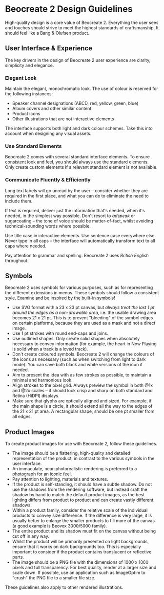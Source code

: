 # Beocreate 2 Design Guidelines

High-quality design is a core value of Beocreate 2. Everything the user sees and touches should strive to meet the highest standards of craftsmanship. It should feel like a Bang & Olufsen product.

## User Interface & Experience

The key drivers in the design of Beocreate 2 user experience are clarity, simplicity and elegance.

### Elegant Look

Maintain the elegant, monochromatic look. The use of colour is reserved for the following instances:

- Speaker channel designations (ABCD, red, yellow, green, blue)
- Album covers and other similar content
- Product icons
- Other illustrations that are not interactive elements

The interface supports both light and dark colour schemes. Take this into account when designing any visual assets.

### Use Standard Elements

Beocreate 2 comes with several standard interface elements. To ensure consistent look and feel, you should always use the standard elements. Only create custom elements if a relevant standard element is not available.

### Communicate Fluently & Efficiently

Long text labels will go unread by the user – consider whether they are required in the first place, and what you can do to eliminate the need to include them.

If text is required, deliver just the information that's needed, when it's needed, in the simplest way possible. Don't resort to *adspeak* or sugarcoating – the tone of voice should be matter-of-fact, whilst avoiding technical-sounding words where possible.

Use title case in interactive elements. Use sentence case everywhere else. Never type in all caps – the interface will automatically transform text to all caps where needed.

Pay attention to grammar and spelling. Beocreate 2 uses *British English* throughout.

## Symbols

Beocreate 2 uses symbols for various purposes, such as for representing the different extensions in menus. These symbols should follow a consistent style. Examine and be inspired by the built-in symbols!

- Use SVG format with a 23 x 23 pt canvas, but *always treat the last 1 pt around the edges as a non-drawable area*, i.e. the usable drawing area becomes 21 x 21 pt. This is to prevent "bleeding" of the symbol edges on certain platforms, because they are used as a mask and not a direct image.
- Use 1 pt strokes with round end-caps and joins.
- Use outlined shapes. Only create solid shapes when absolutely necessary to convey information (for example, the heart in Now Playing is solid when a track is a loved track).
- Don't create coloured symbols. Beocreate 2 will change the colours of the icons as necessary (such as when switching from light to dark mode). You can save both black and white versions of the icon if needed.
- Aim to present the idea with as few strokes as possible, to maintain a minimal and harmonious look.
- Align strokes to the pixel grid. Always preview the symbol in both @1x and @2x scales – it should look crisp and sharp on both standard and Retina (HiDPI) displays.
- Make sure that glyphs are optically aligned and sized. For example, if the main shape is a circle, it should extend all the way to the edges of the 21 x 21 pt area. A rectangular shape, should be one pt smaller from all edges. 


## Product Images

To create product images for use with Beocreate 2, follow these guidelines.

- The image should be a flattering, high-quality and detailed representation of the product, in contrast to the various symbols in the user interface.
- An immaculate, near-photorealistic rendering is preferred to a photograph for an iconic feel.
- Pay attention to lighting, materials and textures.
- If the product is self-standing, it should have a subtle shadow. Do not use the shadows from the rendering software, but instead craft the shadow by hand to match the default product images, as the best lighting differs from product to product and can create vastly different shadows.
- Within a product family, consider the relative scale of the individual products to convey size difference. If the difference is very large, it is usually better to enlarge the smaller products to fill more of the canvas (a good example is Beovox 3000/5000 family).
- The entire product and its shadow must fit on the canvas without being cut off in any way.
- Whilst the product will be primarily presented on light backgrounds, ensure that it works on dark backgrounds too. This is especially important to consider if the product contains translucent or reflective parts.
- The image should be a PNG file with the dimensions of 1000 x 1000 pixels and full transparency. For best quality, render at a larger size and scale down. If possible, use an application such as ImageOptim to "crush" the PNG file to a smaller file size.

These guidelines also apply to other rendered illustrations.